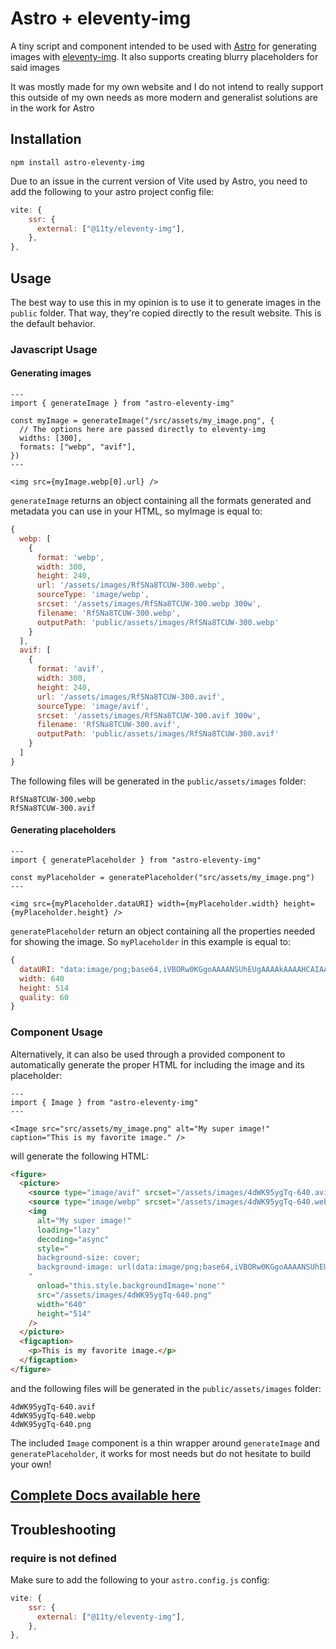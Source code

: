 # Astro + eleventy-img

A tiny script and component intended to be used with [Astro](https://astro.build/) for generating images with [eleventy-img](https://github.com/11ty/eleventy-img). It also supports creating blurry placeholders for said images

It was mostly made for my own website and I do not intend to really support this outside of my own needs as more modern and generalist solutions are in the work for Astro

## Installation

```shell
npm install astro-eleventy-img
```

Due to an issue in the current version of Vite used by Astro, you need to add the following to your astro project config file:

```js
vite: {
    ssr: {
      external: ["@11ty/eleventy-img"],
    },
},
```

## Usage

The best way to use this in my opinion is to use it to generate images in the `public` folder. That way, they're copied directly to the result website. This is the default behavior.

### Javascript Usage

#### Generating images

```astro
---
import { generateImage } from "astro-eleventy-img"

const myImage = generateImage("/src/assets/my_image.png", {
  // The options here are passed directly to eleventy-img
  widths: [300],
  formats: ["webp", "avif"],
})
---

<img src={myImage.webp[0].url} />
```

`generateImage` returns an object containing all the formats generated and metadata you can use in your HTML, so myImage is equal to:

```js
{
  webp: [
    {
      format: 'webp',
      width: 300,
      height: 240,
      url: '/assets/images/RfSNa8TCUW-300.webp',
      sourceType: 'image/webp',
      srcset: '/assets/images/RfSNa8TCUW-300.webp 300w',
      filename: 'RfSNa8TCUW-300.webp',
      outputPath: 'public/assets/images/RfSNa8TCUW-300.webp'
    }
  ],
  avif: [
    {
      format: 'avif',
      width: 300,
      height: 240,
      url: '/assets/images/RfSNa8TCUW-300.avif',
      sourceType: 'image/avif',
      srcset: '/assets/images/RfSNa8TCUW-300.avif 300w',
      filename: 'RfSNa8TCUW-300.avif',
      outputPath: 'public/assets/images/RfSNa8TCUW-300.avif'
    }
  ]
}
```

The following files will be generated in the `public/assets/images` folder:

```shell
RfSNa8TCUW-300.webp
RfSNa8TCUW-300.avif
```

#### Generating placeholders

```astro
---
import { generatePlaceholder } from "astro-eleventy-img"

const myPlaceholder = generatePlaceholder("src/assets/my_image.png")
---

<img src={myPlaceholder.dataURI} width={myPlaceholder.width} height={myPlaceholder.height} />
```

`generatePlaceholder` return an object containing all the properties needed for showing the image. So `myPlaceholder` in this example is equal to:

```js
{
  dataURI: "data:image/png;base64,iVBORw0KGgoAAAANSUhEUgAAAAkAAAAHCAIAAABV+fA3AAAACXBIWXMAAAsTAAALEwEAmpwYAAAAz0lEQVQImQHEADv/AJ7Ho7PYwTt5UhdkNjmLSUOPUCB4MSFzMkGMNACixqksb04WUy4wdz9cnFxPnksbaS0HTCo3hDUAnLmcRnFLQ289ZpZXn7Z9MpA+OYU9EFstVZpHAJ3GaqnPbJXFW5iyZNzLqZWvco+9YHeqVlKXSACu1myt13Cc1GW6ynnFrIjK4ouSzFZ/vlNsskgAytqD1d6Q3+Kevsl/xb951+OXyt6FstVytNRzAIS0S4i2S5u8TK3NXrPOZ57CYqLGXWiqOoi4Rz9UYMGpm241AAAAAElFTkSuQmCC"
  width: 640
  height: 514
  quality: 60
}
```

### Component Usage

Alternatively, it can also be used through a provided component to automatically generate the proper HTML for including the image and its placeholder:

```astro
---
import { Image } from "astro-eleventy-img"
---

<Image src="src/assets/my_image.png" alt="My super image!" caption="This is my favorite image." />
```

will generate the following HTML:

```html
<figure>
  <picture>
    <source type="image/avif" srcset="/assets/images/4dWK95ygTq-640.avif 640w" />
    <source type="image/webp" srcset="/assets/images/4dWK95ygTq-640.webp 640w" />
    <img
      alt="My super image!"
      loading="lazy"
      decoding="async"
      style="
      background-size: cover;
      background-image: url(data:image/png;base64,iVBORw0KGgoAAAANSUhEUgAAAAkAAAAHCAIAAABV+fA3AAAACXBIWXMAAAsTAAALEwEAmpwYAAAAz0lEQVQImQHEADv/AJ7Ho7PYwTt5UhdkNjmLSUOPUCB4MSFzMkGMNACixqksb04WUy4wdz9cnFxPnksbaS0HTCo3hDUAnLmcRnFLQ289ZpZXn7Z9MpA+OYU9EFstVZpHAJ3GaqnPbJXFW5iyZNzLqZWvco+9YHeqVlKXSACu1myt13Cc1GW6ynnFrIjK4ouSzFZ/vlNsskgAytqD1d6Q3+Kevsl/xb951+OXyt6FstVytNRzAIS0S4i2S5u8TK3NXrPOZ57CYqLGXWiqOoi4Rz9UYMGpm241AAAAAElFTkSuQmCC);
    "
      onload="this.style.backgroundImage='none'"
      src="/assets/images/4dWK95ygTq-640.png"
      width="640"
      height="514"
    />
  </picture>
  <figcaption>
    <p>This is my favorite image.</p>
  </figcaption>
</figure>
```

and the following files will be generated in the `public/assets/images` folder:

```shell
4dWK95ygTq-640.avif
4dWK95ygTq-640.webp
4dWK95ygTq-640.png
```

The included `Image` component is a thin wrapper around `generateImage` and `generatePlaceholder`, it works for most needs but do not hesitate to build your own!

## [Complete Docs available here](./Docs.md)

## Troubleshooting

### require is not defined

Make sure to add the following to your `astro.config.js` config:

```js
vite: {
    ssr: {
      external: ["@11ty/eleventy-img"],
    },
},
```
